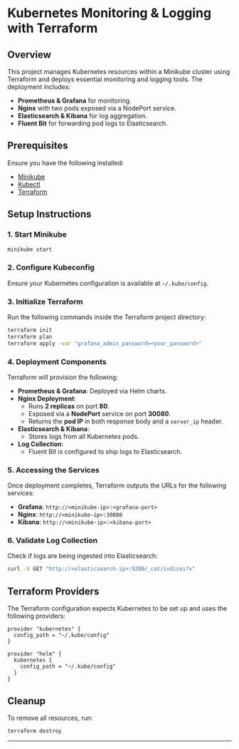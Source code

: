 # Kubernetes Monitoring & Logging with Terraform

## **Overview**
This project manages Kubernetes resources within a Minikube cluster using Terraform and deploys essential monitoring and logging tools. The deployment includes:

- **Prometheus & Grafana** for monitoring.
- **Nginx** with two pods exposed via a NodePort service.
- **Elasticsearch & Kibana** for log aggregation.
- **Fluent Bit**  for forwarding pod logs to Elasticsearch.

## **Prerequisites**
Ensure you have the following installed:
- [Minikube](https://minikube.sigs.k8s.io/docs/)
- [Kubectl](https://kubernetes.io/docs/tasks/tools/)
- [Terraform](https://developer.hashicorp.com/terraform/tutorials/aws-get-started/install-cli)

## **Setup Instructions**

### **1. Start Minikube**
```sh
minikube start
```

### **2. Configure Kubeconfig**
Ensure your Kubernetes configuration is available at `~/.kube/config`.

### **3. Initialize Terraform**
Run the following commands inside the Terraform project directory:
```sh
terraform init
terraform plan
terraform apply -var "grafana_admin_password=<your_password>"
```

### **4. Deployment Components**
Terraform will provision the following:
- **Prometheus & Grafana**: Deployed via Helm charts.
- **Nginx Deployment**:
  - Runs **2 replicas** on port **80**.
  - Exposed via a **NodePort** service on port **30080**.
  - Returns the **pod IP** in both response body and a `server_ip` header.
- **Elasticsearch & Kibana**:
  - Stores logs from all Kubernetes pods.
- **Log Collection**:
  - Fluent Bit is configured to ship logs to Elasticsearch.

### **5. Accessing the Services**
Once deployment completes, Terraform outputs the URLs for the following services:
- **Grafana**: `http://<minikube-ip>:<grafana-port>`
- **Nginx**: `http://<minikube-ip>:30080`
- **Kibana**: `http://<minikube-ip>:<kibana-port>`

### **6. Validate Log Collection**
Check if logs are being ingested into Elasticsearch:
```sh
curl -X GET "http://<elasticsearch-ip>:9200/_cat/indices?v"
```

## **Terraform Providers**
The Terraform configuration expects Kubernetes to be set up and uses the following providers:
```hcl
provider "kubernetes" {
  config_path = "~/.kube/config"
}

provider "helm" {
  kubernetes {
    config_path = "~/.kube/config"
  }
}
```

## **Cleanup**
To remove all resources, run:
```sh
terraform destroy
```

---

